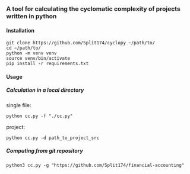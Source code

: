 ### A tool for calculating the cyclomatic complexity of projects written in python

#### Installation

```
git clone https://github.com/Split174/cyclopy ~/path/to/
cd ~/path/to/
python -m venv venv
source venv/bin/activate
pip install -r requirements.txt
```

#### Usage

##### Calculation in a local directory

single file:

```python cc.py -f "./cc.py"``` 

project:

```python cc.py -d path_to_project_src``` 

##### Computing from git repository

```python3 cc.py -g "https://github.com/Split174/financial-accounting"```

